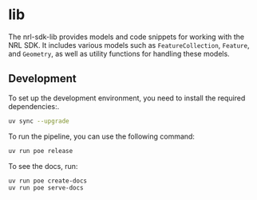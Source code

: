 # lib

The nrl-sdk-lib provides models and code snippets for working with the NRL SDK. It includes various models such as `FeatureCollection`, `Feature`, and `Geometry`, as well as utility functions for handling these models.

## Development

To set up the development environment, you need to install the required dependencies:.
```bash
uv sync --upgrade
```

To run the pipeline, you can use the following command:
```bash
uv run poe release
```

To see the docs, run:
```bash
uv run poe create-docs
uv run poe serve-docs
```
